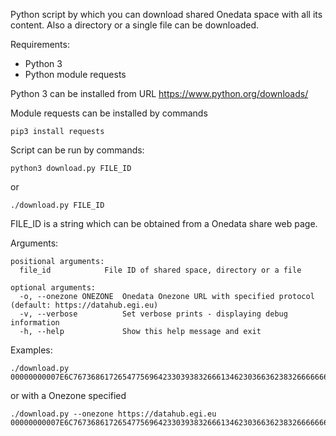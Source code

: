 Python script by which you can download shared Onedata space with all its content. Also a directory or a single file can be downloaded.

Requirements:
- Python 3
- Python module requests

Python 3 can be installed from URL
https://www.python.org/downloads/

Module requests can be installed by commands

```
pip3 install requests
```

Script can be run by commands:

```
python3 download.py FILE_ID
```

or

```
./download.py FILE_ID
```

FILE_ID is a string which can be obtained from a Onedata share web page. 

Arguments:
```
positional arguments:
  file_id            File ID of shared space, directory or a file

optional arguments:
  -o, --onezone ONEZONE  Onedata Onezone URL with specified protocol (default: https://datahub.egi.eu)
  -v, --verbose          Set verbose prints - displaying debug information
  -h, --help             Show this help message and exit
```

Examples:
```
./download.py 00000000007E6C76736861726547756964233039383266613462303663623832666666623932633661366363396433636432636837353962233037646231353336326536646363363633393039396136613030383537643738636832366538233134613830313936336235363761656533376665396536633536666434636235636834653138
```

or with a Onezone specified

```
./download.py --onezone https://datahub.egi.eu  00000000007E6C76736861726547756964233039383266613462303663623832666666623932633661366363396433636432636837353962233037646231353336326536646363363633393039396136613030383537643738636832366538233134613830313936336235363761656533376665396536633536666434636235636834653138
```
